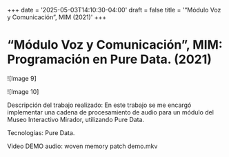 +++
date = '2025-05-03T14:10:30-04:00'
draft = false
title = '“Módulo Voz y Comunicación”, MIM (2021)'
+++
# “Módulo Voz y Comunicación”, MIM: Programación en Pure Data. (2021)

![Image 9]

![Image 10]

Descripción del trabajo realizado: En este trabajo se me encargó implementar una cadena de procesamiento de audio para un módulo del Museo Interactivo Mirador, utilizando Pure Data.

Tecnologías: Pure Data.

Video DEMO audio:  woven memory patch demo.mkv



